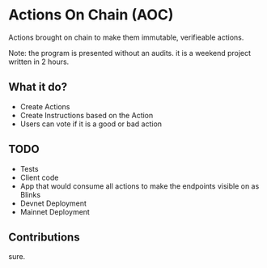 # Actions On Chain (AOC)

Actions brought on chain to make them immutable, verifieable actions.

Note: the program is presented without an audits. it is a weekend project written in 2 hours.

## What it do?
* Create Actions
* Create Instructions based on the Action
* Users can vote if it is a good or bad action

## TODO
* Tests
* Client code
* App that would consume all actions to make the endpoints visible on as Blinks
* Devnet Deployment
* Mainnet Deployment

## Contributions
sure.